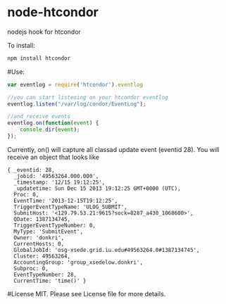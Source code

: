 node-htcondor
=============

nodejs hook for htcondor

To install:

```bash
npm install htcondor
```

#Use:
```javascript
var eventlog = require('htcondor').eventlog

//you can start listening on your htcondor eventlog
eventlog.listen("/var/log/condor/EventLog");

//and receive events
eventlog.on(function(event) {
    console.dir(event);
});
````

Currently, on() will capture all classad update event (eventid 28). You will receive an object that looks like

```
{ _eventid: 28,
  _jobid: '49563264.000.000',
  _timestamp: '12/15 19:12:25',
  _updatetime: Sun Dec 15 2013 19:12:25 GMT+0000 (UTC),
  Proc: 0,
  EventTime: '2013-12-15T19:12:25',
  TriggerEventTypeName: 'ULOG_SUBMIT',
  SubmitHost: '<129.79.53.21:9615?sock=8287_a430_1068600>',
  QDate: 1387134745,
  TriggerEventTypeNumber: 0,
  MyType: 'SubmitEvent',
  Owner: 'donkri',
  CurrentHosts: 0,
  GlobalJobId: 'osg-xsede.grid.iu.edu#49563264.0#1387134745',
  Cluster: 49563264,
  AccountingGroup: 'group_xsedelow.donkri',
  Subproc: 0,
  EventTypeNumber: 28,
  CurrentTime: 'time()' }
```

#License
MIT. Please see License file for more details.

